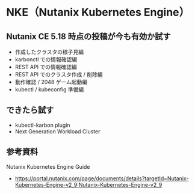 # NKE（Nutanix Kubernetes Engine）

## Nutanix CE 5.18 時点の投稿が今も有効か試す

* 作成したクラスタの様子見編
* karbonctl での情報確認編
* REST API での情報確認編
* REST API でのクラスタ作成 / 削除編
* 動作確認 / 2048 ゲーム起動編
* kubectl / kubeconfig 準備編

## できたら試す

* kubectl-karbon plugin
* Next Generation Workload Cluster


## 参考資料

Nutanix Kubernetes Engine Guide
* https://portal.nutanix.com/page/documents/details?targetId=Nutanix-Kubernetes-Engine-v2_9:Nutanix-Kubernetes-Engine-v2_9

